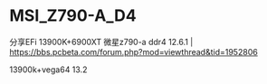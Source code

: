 # MSI_Z790-A_D4
分享EFi 13900K+6900XT 微星z790-a ddr4  12.6.1 | https://bbs.pcbeta.com/forum.php?mod=viewthread&tid=1952806

13900k+vega64
13.2
